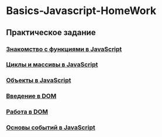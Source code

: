 # Basics-Javascript-HomeWork

## Практическое задание

### [Знакомство с функциями в JavaScript](HomeWork3/script.js)

### [Циклы и массивы в JavaScript](HomeWork4/script.js)

### [Объекты в JavaScript](HomeWork5/script.js)

### [Введение в DOM](HomeWork6/script.js)

### [Работа в DOM](HomeWork7/script.js)

### [Основы событий в JavaScript](HomeWork8/script.js)